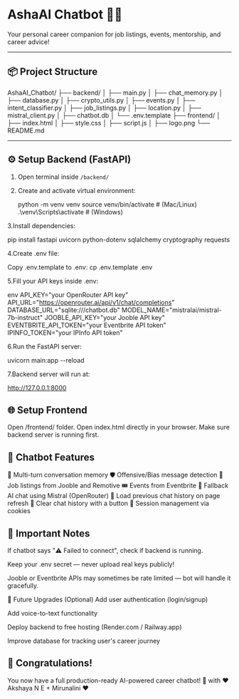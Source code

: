 # AshaAI Chatbot 🤖✨

Your personal career companion for job listings, events, mentorship, and career advice!

---

## 📦 Project Structure

AshaAI_Chatbot/ 
├── backend/ │
 ├── main.py │ 
 ├── chat_memory.py │
 ├── database.py │ 
 ├── crypto_utils.py │ 
 ├── events.py │ 
 ├── intent_classifier.py │ 
 ├── job_listings.py │ 
 ├── location.py │ 
 ├── mistral_client.py │ 
 ├── chatbot.db 
 │ └── .env.template
├── frontend/ │
 ├── index.html │ 
 ├── style.css │ 
 ├── script.js │ 
 ├── logo.png 
└── README.md


---

## ⚙️ Setup Backend (FastAPI)

1. Open terminal inside `/backend/`


2. Create and activate virtual environment:

   python -m venv venv
   source venv/bin/activate  # (Mac/Linux)
   .\venv\Scripts\activate    # (Windows)


3.Install dependencies:

pip install fastapi uvicorn python-dotenv sqlalchemy cryptography requests


4.Create .env file:

Copy .env.template to .env:
cp .env.template
 .env


5.Fill your API keys inside .env:

env
API_KEY="your OpenRouter API key"
API_URL="https://openrouter.ai/api/v1/chat/completions"
DATABASE_URL="sqlite:///chatbot.db"
MODEL_NAME="mistralai/mistral-7b-instruct"
JOOBLE_API_KEY="your Jooble API key"
EVENTBRITE_API_TOKEN="your Eventbrite API token"
IPINFO_TOKEN="your IPInfo API token"


6.Run the FastAPI server:

uvicorn main:app --reload


7.Backend server will run at:

http://127.0.0.1:8000



## 🌐 Setup Frontend

Open /frontend/ folder.
Open index.html directly in your browser.
Make sure backend server is running first.

## 💬 Chatbot Features

🧠 Multi-turn conversation memory
🛡️ Offensive/Bias message detection
💼 Job listings from Jooble and Remotive
🎟️ Events from Eventbrite
🤖 Fallback AI chat using Mistral (OpenRouter)
💬 Load previous chat history on page refresh
🧹 Clear chat history with a button
🍪 Session management via cookies


## 🧠 Important Notes

If chatbot says "⚠️ Failed to connect", check if backend is running.

Keep your .env secret — never upload real keys publicly!

Jooble or Eventbrite APIs may sometimes be rate limited — bot will handle it gracefully.

🚀 Future Upgrades (Optional)
Add user authentication (login/signup)

Add voice-to-text functionality

Deploy backend to free hosting (Render.com / Railway.app)

Improve database for tracking user's career journey

## 🎉 Congratulations!
You now have a full production-ready AI-powered career chatbot! 🚀
with ❤️ Akshaya N E + Mirunalini ❤️ 

